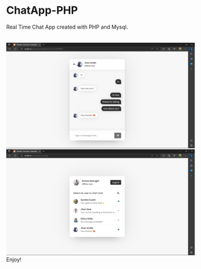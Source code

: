 # ChatApp-PHP
Real Time Chat App created with PHP and Mysql.<br>
<br>
<br>
<img src="screen.png">
<br>
<img src="screen2.png">
<br>
Enjoy!
